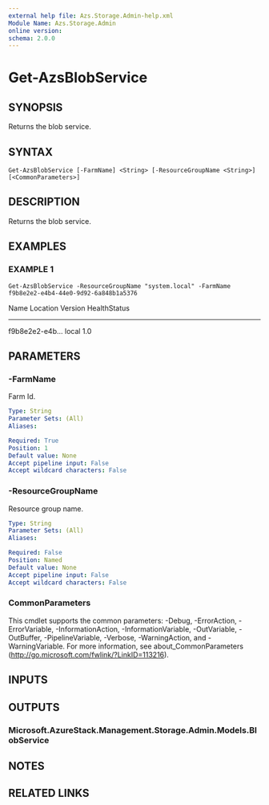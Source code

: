 ```yaml
---
external help file: Azs.Storage.Admin-help.xml
Module Name: Azs.Storage.Admin
online version: 
schema: 2.0.0
---
```


# Get-AzsBlobService

## SYNOPSIS
Returns the blob service.

## SYNTAX

```
Get-AzsBlobService [-FarmName] <String> [-ResourceGroupName <String>] [<CommonParameters>]
```

## DESCRIPTION
Returns the blob service.

## EXAMPLES

### EXAMPLE 1
```
Get-AzsBlobService -ResourceGroupName "system.local" -FarmName f9b8e2e2-e4b4-44e0-9d92-6a848b1a5376
```

Name            Location        Version         HealthStatus
----            --------        -------         ------------
f9b8e2e2-e4b...
local           1.0

## PARAMETERS

### -FarmName
Farm Id.

```yaml
Type: String
Parameter Sets: (All)
Aliases: 

Required: True
Position: 1
Default value: None
Accept pipeline input: False
Accept wildcard characters: False
```

### -ResourceGroupName
Resource group name.

```yaml
Type: String
Parameter Sets: (All)
Aliases: 

Required: False
Position: Named
Default value: None
Accept pipeline input: False
Accept wildcard characters: False
```

### CommonParameters
This cmdlet supports the common parameters: -Debug, -ErrorAction, -ErrorVariable, -InformationAction, -InformationVariable, -OutVariable, -OutBuffer, -PipelineVariable, -Verbose, -WarningAction, and -WarningVariable. For more information, see about_CommonParameters (http://go.microsoft.com/fwlink/?LinkID=113216).

## INPUTS

## OUTPUTS

### Microsoft.AzureStack.Management.Storage.Admin.Models.BlobService

## NOTES

## RELATED LINKS

